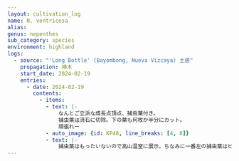 ```yaml
---
layout: cultivation_log
name: N. ventricosa
alias:
genus: nepenthes
sub_category: species
environment: highland
logs:
  - source: "'Long Bottle' (Bayombong, Nueva Vizcaya) 土居"
    propagation: 挿木
    start_date: 2024-02-19
    entries:
      - date: 2024-02-19
        contents:
          - items:
            - text: |-
                なんとご立派な成長点頂点、捕虫葉付き。
                捕虫葉は流石に切除。下の葉も何枚か半分にカット。
                頑張れー
            - auto_image: {id: KF48, line_breaks: [4, 8]}
            - text: |-
                捕虫葉はもったいないので高山温室に展示。ちなみに一番左の捕虫葉はピッチャーinピッチャーである。
---
```

